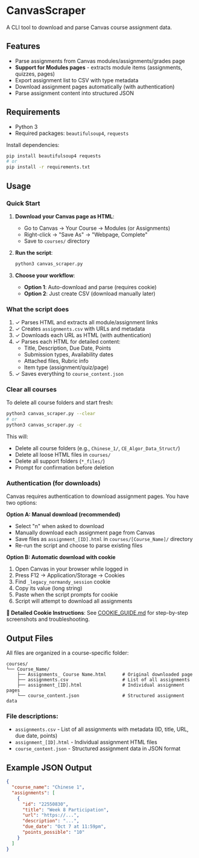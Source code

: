 # CanvasScraper

A CLI tool to download and parse Canvas course assignment data.

## Features
- Parse assignments from Canvas modules/assignments/grades page
- **Support for Modules pages** - extracts module items (assignments, quizzes, pages)
- Export assignment list to CSV with type metadata
- Download assignment pages automatically (with authentication)
- Parse assignment content into structured JSON

## Requirements
- Python 3
- Required packages: `beautifulsoup4`, `requests`

Install dependencies:
```bash
pip install beautifulsoup4 requests
# or
pip install -r requirements.txt
```

## Usage

### Quick Start

1. **Download your Canvas page as HTML**:
   - Go to Canvas → Your Course → Modules (or Assignments)
   - Right-click → "Save As" → "Webpage, Complete"
   - Save to `courses/` directory

2. **Run the script**:
   ```bash
   python3 canvas_scraper.py
   ```

3. **Choose your workflow**:
   - **Option 1**: Auto-download and parse (requires cookie)
   - **Option 2**: Just create CSV (download manually later)

### What the script does

1. ✓ Parses HTML and extracts all module/assignment links
2. ✓ Creates `assignments.csv` with URLs and metadata
3. ✓ Downloads each URL as HTML (with authentication)
4. ✓ Parses each HTML for detailed content:
   - Title, Description, Due Date, Points
   - Submission types, Availability dates
   - Attached files, Rubric info
   - Item type (assignment/quiz/page)
5. ✓ Saves everything to `course_content.json`

### Clear all courses

To delete all course folders and start fresh:
```bash
python3 canvas_scraper.py --clear
# or
python3 canvas_scraper.py -c
```

This will:
- Delete all course folders (e.g., `Chinese_1/`, `CE_Algor_Data_Struct/`)
- Delete all loose HTML files in `courses/`
- Delete all support folders (`*_files/`)
- Prompt for confirmation before deletion

### Authentication (for downloads)

Canvas requires authentication to download assignment pages. You have two options:

**Option A: Manual download (recommended)**
- Select "n" when asked to download
- Manually download each assignment page from Canvas
- Save files as `assignment_[ID].html` in `courses/[Course_Name]/` directory
- Re-run the script and choose to parse existing files

**Option B: Automatic download with cookie**
1. Open Canvas in your browser while logged in
2. Press F12 → Application/Storage → Cookies
3. Find `_legacy_normandy_session` cookie
4. Copy its value (long string)
5. Paste when the script prompts for cookie
6. Script will attempt to download all assignments

**📖 Detailed Cookie Instructions**: See [COOKIE_GUIDE.md](COOKIE_GUIDE.md) for step-by-step screenshots and troubleshooting.

## Output Files

All files are organized in a course-specific folder:

```
courses/
└── Course_Name/
    ├── Assignments_ Course Name.html      # Original downloaded page
    ├── assignments.csv                    # List of all assignments
    ├── assignment_[ID].html               # Individual assignment pages
    └── course_content.json                # Structured assignment data
```

### File descriptions:

- `assignments.csv` - List of all assignments with metadata (ID, title, URL, due date, points)
- `assignment_[ID].html` - Individual assignment HTML files
- `course_content.json` - Structured assignment data in JSON format

## Example JSON Output

```json
{
  "course_name": "Chinese 1",
  "assignments": [
    {
      "id": "22550830",
      "title": "Week 8 Participation",
      "url": "https://...",
      "description": "...",
      "due_date": "Oct 7 at 11:59pm",
      "points_possible": "10"
    }
  ]
}
```
